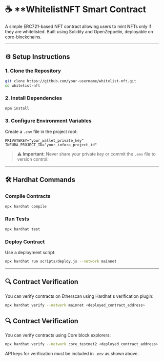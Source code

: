 
# ☕ **WhitelistNFT Smart Contract

A simple ERC721-based NFT contract allowing users to mint NFTs only if they are whitelisted. Built using Solidity and OpenZeppelin, deployable on core-blockchains.

---

## ⚙️ Setup Instructions

### 1. Clone the Repository

```bash
git clone https://github.com/your-username/whitelist-nft.git
cd whitelist-nft
```

### 2. Install Dependencies

```bash
npm install
```

### 3. Configure Environment Variables

Create a `.env` file in the project root:

```env
PRIVATEKEY="your_wallet_private_key"
INFURA_PROJECT_ID="your_infura_project_id"
```

> ⚠️ **Important:** Never share your private key or commit the `.env` file to version control.

---

## 🛠 Hardhat Commands

### Compile Contracts

```bash
npx hardhat compile
```

### Run Tests

```bash
npx hardhat test
```

### Deploy Contract

Use a deployment script:

```bash
npx hardhat run scripts/deploy.js --network mainnet
```

---

## 🔍 Contract Verification

You can verify contracts on Etherscan using Hardhat's verification plugin:

```bash
npx hardhat verify --network mainnet <deployed_contract_address> 
```

## 🔍 Contract Verification

You can verify contracts using Core block explorers:

```bash
npx hardhat verify --network core_testnet2 <deployed_contract_address> <constructor_args>
```

API keys for verification must be included in `.env` as shown above.